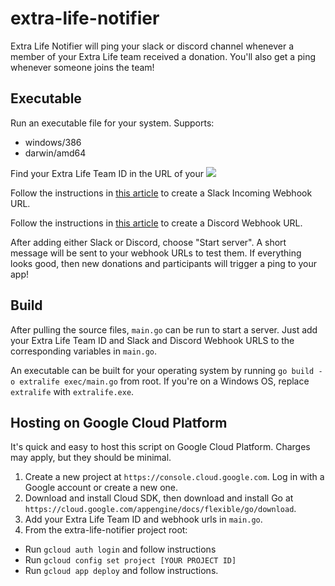 # extra-life-notifier

Extra Life Notifier will ping your slack or discord channel whenever a member of your Extra Life team received a donation. You'll also get a ping whenever someone joins the team!

## Executable

Run an executable file for your system. Supports:
- windows/386
- darwin/amd64

Find your Extra Life Team ID in the URL of your ![](https://i.imgur.com/ibu50IB.png)

Follow the instructions in [this article](https://slack.com/intl/en-ca/help/articles/115005265063-incoming-webhooks-for-slack) to create a Slack Incoming Webhook URL.

Follow the instructions in [this article](https://support.discordapp.com/hc/en-us/articles/228383668-Intro-to-Webhooks) to create a Discord Webhook URL.

After adding either Slack or Discord, choose "Start server". A short message will be sent to your webhook URLs to test them. If everything looks good, then new donations and participants will trigger a ping to your app!


## Build

After pulling the source files, `main.go` can be run to start a server. Just add your Extra Life Team ID and Slack and Discord Webhook URLS to the corresponding variables in `main.go`.

An executable can be built for your operating system by running `go build -o extralife exec/main.go` from root. If you're on a Windows OS, replace `extralife` with `extralife.exe`.

## Hosting on Google Cloud Platform

It's quick and easy to host this script on Google Cloud Platform. Charges may apply, but they should be minimal.
1. Create a new project at `https://console.cloud.google.com`. Log in with a Google account or create a new one.
2. Download and install Cloud SDK, then download and install Go at `https://cloud.google.com/appengine/docs/flexible/go/download`.
3. Add your Extra Life Team ID and webhook urls in `main.go`.
4. From the extra-life-notifier project root:
- Run `gcloud auth login` and follow instructions
- Run `gcloud config set project [YOUR PROJECT ID]`
- Run `gcloud app deploy` and follow instructions.
